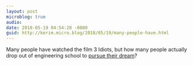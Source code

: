 ```yaml
---
layout: post
microblog: true
audio: 
date: 2018-05-19 04:54:28 -0800
guid: http://kerim.micro.blog/2018/05/19/many-people-have.html
---
```

Many people have watched the film 3 Idiots, but how many people actually drop out of engineering school to [pursue their dream](https://m.youtube.com/watch?v=7TVHGkV6ZK8)?
